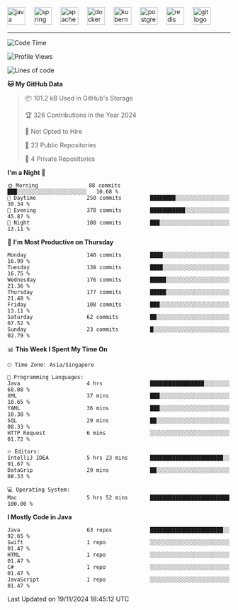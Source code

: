 <p align="left">
  <img src="https://cdn.jsdelivr.net/gh/devicons/devicon/icons/java/java-original.svg" height="40" alt="java logo"  />
  <img width="12" />
  <img src="https://cdn.jsdelivr.net/gh/devicons/devicon/icons/spring/spring-original.svg" height="40" alt="spring logo"  />
  <img width="12" />
  <img src="https://cdn.jsdelivr.net/gh/devicons/devicon/icons/apachekafka/apachekafka-original.svg" height="40" alt="apachekafka logo"  />
  <img width="12" />
  <img src="https://cdn.jsdelivr.net/gh/devicons/devicon/icons/docker/docker-original.svg" height="40" alt="docker logo"  />
  <img width="12" />
  <img src="https://cdn.jsdelivr.net/gh/devicons/devicon/icons/kubernetes/kubernetes-plain.svg" height="40" alt="kubernetes logo"  />
  <img width="12" />
  <img src="https://cdn.jsdelivr.net/gh/devicons/devicon/icons/postgresql/postgresql-original.svg" height="40" alt="postgresql logo"  />
  <img width="12" />
  <img src="https://cdn.jsdelivr.net/gh/devicons/devicon/icons/redis/redis-original.svg" height="40" alt="redis logo"  />
  <img width="12" />
  <img src="https://cdn.jsdelivr.net/gh/devicons/devicon/icons/git/git-original.svg" height="40" alt="git logo"  />
</p>


<!--<img src="https://media.giphy.com/media/LnQjpWaON8nhr21vNW/giphy.gif" width="60"> <em><b>I love connecting with different people</b> so if you want to say <b>hi, I'll be happy to meet you more!</b> 😊 </em> -->

---
<!--START_SECTION:waka-->
![Code Time](http://img.shields.io/badge/Code%20Time-2%2C155%20hrs%2019%20mins-blue)

![Profile Views](http://img.shields.io/badge/Profile%20Views-37-blue)

![Lines of code](https://img.shields.io/badge/From%20Hello%20World%20I%27ve%20Written-524.1%20thousand%20lines%20of%20code-blue)

**🐱 My GitHub Data** 

> 📦 101.2 kB Used in GitHub's Storage 
 > 
> 🏆 326 Contributions in the Year 2024
 > 
> 🚫 Not Opted to Hire
 > 
> 📜 23 Public Repositories 
 > 
> 🔑 4 Private Repositories 
 > 
**I'm a Night 🦉** 

```text
🌞 Morning                88 commits          ███░░░░░░░░░░░░░░░░░░░░░░   10.68 % 
🌆 Daytime                250 commits         ████████░░░░░░░░░░░░░░░░░   30.34 % 
🌃 Evening                378 commits         ███████████░░░░░░░░░░░░░░   45.87 % 
🌙 Night                  108 commits         ███░░░░░░░░░░░░░░░░░░░░░░   13.11 % 
```
📅 **I'm Most Productive on Thursday** 

```text
Monday                   140 commits         ████░░░░░░░░░░░░░░░░░░░░░   16.99 % 
Tuesday                  138 commits         ████░░░░░░░░░░░░░░░░░░░░░   16.75 % 
Wednesday                176 commits         █████░░░░░░░░░░░░░░░░░░░░   21.36 % 
Thursday                 177 commits         █████░░░░░░░░░░░░░░░░░░░░   21.48 % 
Friday                   108 commits         ███░░░░░░░░░░░░░░░░░░░░░░   13.11 % 
Saturday                 62 commits          ██░░░░░░░░░░░░░░░░░░░░░░░   07.52 % 
Sunday                   23 commits          █░░░░░░░░░░░░░░░░░░░░░░░░   02.79 % 
```


📊 **This Week I Spent My Time On** 

```text
🕑︎ Time Zone: Asia/Singapore

💬 Programming Languages: 
Java                     4 hrs               █████████████████░░░░░░░░   68.08 % 
XML                      37 mins             ███░░░░░░░░░░░░░░░░░░░░░░   10.65 % 
YAML                     36 mins             ███░░░░░░░░░░░░░░░░░░░░░░   10.38 % 
SQL                      29 mins             ██░░░░░░░░░░░░░░░░░░░░░░░   08.33 % 
HTTP Request             6 mins              ░░░░░░░░░░░░░░░░░░░░░░░░░   01.72 % 

🔥 Editors: 
IntelliJ IDEA            5 hrs 23 mins       ███████████████████████░░   91.67 % 
DataGrip                 29 mins             ██░░░░░░░░░░░░░░░░░░░░░░░   08.33 % 

💻 Operating System: 
Mac                      5 hrs 52 mins       █████████████████████████   100.00 % 
```

**I Mostly Code in Java** 

```text
Java                     63 repos            ███████████████████████░░   92.65 % 
Swift                    1 repo              ░░░░░░░░░░░░░░░░░░░░░░░░░   01.47 % 
HTML                     1 repo              ░░░░░░░░░░░░░░░░░░░░░░░░░   01.47 % 
C#                       1 repo              ░░░░░░░░░░░░░░░░░░░░░░░░░   01.47 % 
JavaScript               1 repo              ░░░░░░░░░░░░░░░░░░░░░░░░░   01.47 % 
```




 Last Updated on 19/11/2024 18:45:12 UTC
<!--END_SECTION:waka-->


<!--
**SimakovIgor/SimakovIgor** is a ✨ _special_ ✨ repository because its `README.md` (this file) appears on your GitHub profile.

Here are some ideas to get you started:

- 🔭 I’m currently working on ...
- 🌱 I’m currently learning ...
- 👯 I’m looking to collaborate on ...
- 🤔 I’m looking for help with ...
- 💬 Ask me about ...
- 📫 How to reach me: ...
- 😄 Pronouns: ...
- ⚡ Fun fact: ...
-->
